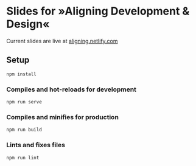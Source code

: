 # Slides for »Aligning Development & Design«

Current slides are live at [aligning.netlify.com](http://aligning.netlify.com)

## Setup

```
npm install
```

### Compiles and hot-reloads for development

```
npm run serve
```

### Compiles and minifies for production

```
npm run build
```

### Lints and fixes files

```
npm run lint
```
